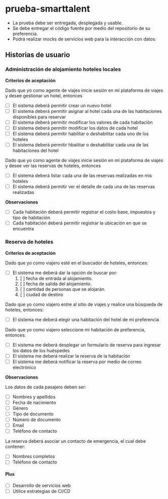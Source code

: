# prueba-smarttalent

- La prueba debe ser entregada, desplegada y usable.
- Se debe entregar el código fuente por medio del repositorio de su preferencia.
- Podrá realizar mocks de servicios web para la interacción con datos.

## Historias de usuario

### Administración de alojamiento hoteles locales

**Criterios de aceptación**

Dado que yo como agente de viajes inicie sesión en mi plataforma de viajes y desee gestionar un hotel, entonces

- [ ] El sistema deberá permitir crear un nuevo hotel
- [ ] El sistema deberá permitir asignar al hotel cada una de las habitaciones disponibles para reservar
- [ ] El sistema deberá permitir modificar los valores de cada habitación
- [ ] El sistema deberá permitir modificar los datos de cada hotel
- [ ] El sistema deberá permitir habilitar o deshabilitar cada uno de los hoteles
- [ ] El sistema deberá permitir hbailitar o deshabilitar cada una de las habitaciones del hotel

Dado que yo como agente de viajes inicie sesión en mi plataforma de viajes y desee ver las reservas de hoteles, entonces

- [ ] El sistema deberá listar cada una de las reservas realizadas en mis hoteles
- [ ] El sistema deberá permitir ver el detalle de cada una de las reservas realizadas

**Observaciones**

- [ ] Cada habitación deberá permitir registrar el costo base, impuestos y tipo de habitación
- [ ] Cada habitación deberá permitir registrar la ubicación en que se encuentra

### Reserva de hoteles

**Criterios de aceptación**

Dado que yo como viajero esté en el buscador de hoteles, entonces:

- [ ] El sistema me deberá dar la opción de buscar por:
  1. [ ] fecha de entrada al alojamiento.
  2. [ ] fecha de salida del alojamiento.
  3. [ ] cantidad de personas que se alojarán.
  4. [ ] ciudad de destino

Dado que yo como viajero entre al sitio de viajes y realice una búsqueda de hoteles, entonces:

- [ ] El sistema me deberá elegir una habitación del hotel de mi preferencia

Dado que yo como viajero seleccione mi habitación de preferencia, entonces:

- [ ] El sistema me deberá desplegar un formulario de reserva para ingresar los datos de los huéspedes
- [ ] El sistema me deberá realizar la reserva de la habitación
- [ ] El sistema me deberá notificar la reserva por medio de correo electrónico

**Observaciones**

Los datos de cada pasajero deben ser:

- [ ] Nombres y apellidos
- [ ] Fecha de nacimiento
- [ ] Género
- [ ] Tipo de documento
- [ ] Número de documento
- [ ] Email
- [ ] Teléfono de contacto

La reserva deberá asociar un contacto de emergencia, el cual debe contener:

- [ ] Nombres completos
- [ ] Teléfono de contacto

#### Plus

- [ ] Desarrollo de servicios web
- [ ] Utilice estrategias de CI/CD

